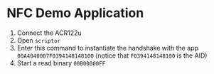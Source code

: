 # NFC Demo Application

1. Connect the ACR122u
2. Open `scriptor`
3. Enter this command to instantiate the handshake with the app `00A4040007F0394148148100` (notice that `F0394148148100` is the AID)
4. Start a read binary `00B00000FF`

